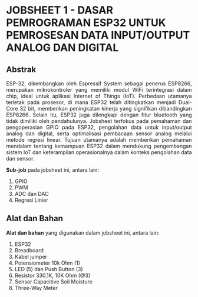 # JOBSHEET 1 - DASAR PEMROGRAMAN ESP32 UNTUK PEMROSESAN DATA INPUT/OUTPUT ANALOG DAN DIGITAL

## Abstrak
<p align="justify">ESP-32, dikembangkan oleh Espressif System sebagai penerus ESP8266, merupakan mikrokontroler yang memiliki modul WiFi terintegrasi dalam chip, ideal untuk aplikasi Internet of Things (IoT). Perbedaan utamanya terletak pada prosesor, di mana ESP32 telah ditingkatkan menjadi Dual-Core 32 bit, memberikan peningkatan kinerja yang signifikan dibandingkan ESP8266. Selain itu, ESP32 juga dilengkapi dengan fitur bluetooth yang tidak dimiliki oleh pendahulunya. Jobsheet terfokus pada pemahaman dan pengoperasian GPIO pada ESP32, pengolahan data untuk input/output analog dan digital, serta optimalisasi pembacaan sensor analog melalui metode regresi linear. Tujuan utamanya adalah memberikan pemahaman mendalam tentang kemampuan ESP32 dalam mendukung pengembangan sistem IoT dan keterampilan operasionalnya dalam konteks pengolahan data dan sensor.</p>


**Sub-job** pada jobsheet ini, antara lain:
1. GPIO
2. PWM
3. ADC dan DAC
4. Regresi Linier

## Alat dan Bahan
**Alat dan bahan** yang digunakan dalam jobsheet ini, antara lain:
1) ESP32
2) Breadboard
3) Kabel jumper
4) Potensiometer 10k Ohm (1)
5) LED (5) dan Push Button (3)
6) Resistor 330,1K, 10K Ohm (@3)
7) Sensor Capacitive Soil Moisture
8) Three-Way Meter

